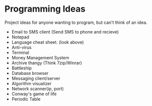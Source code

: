 # Programming Ideas
Project ideas for anyone wanting to program, but can't think of an idea.
 * Email to SMS client (Send SMS to phone and recieve)
 * Notepad
 * Language cheat sheet. (look above)
 * Anti-virus
 * Terminal
 * Money Management System
 * Archive thangy (Think 7zip/Winrar)
 * Battleship
 * Database browser
 * Messaging client/server
 * Algorithm visualizer
 * Network scanner(ip, port)
 * Conway's game of life
 * Periodic Table
